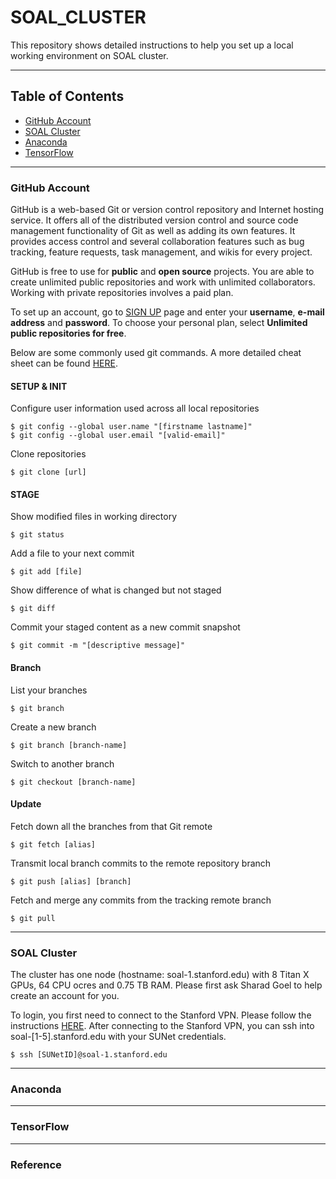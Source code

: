# SOAL_CLUSTER
This repository shows detailed instructions to help you set up a local working environment on SOAL cluster. 

------------------------------

Table of Contents
------------------------------

- [GitHub Account](#github-account)
- [SOAL Cluster](#soal-cluster)
- [Anaconda](#anaconda)
- [TensorFlow](#tensorflow)
------
### GitHub Account
GitHub is a web-based Git or version control repository and Internet hosting service. It offers all of the distributed version control and source code management functionality of Git as well as adding its own features. It provides access control and several collaboration features such as bug tracking, feature requests, task management, and wikis for every project. 

GitHub is free to use for **public** and **open source** projects. You are able to create unlimited public repositories and work with unlimited collaborators. Working with private repositories involves a paid plan. 

To set up an account, go to [SIGN UP](https://github.com/join) page and enter your **username**, **e-mail address** and **password**. To choose your personal plan, select **Unlimited public repositories for free**. 

Below are some commonly used git commands. A more detailed cheat sheet can be found [HERE](https://education.github.com/git-cheat-sheet-education.pdf). 

#### SETUP & INIT
Configure user information used across all local repositories
```
$ git config --global user.name "[firstname lastname]"
$ git config --global user.email "[valid-email]"
```
Clone repositories
```
$ git clone [url]
```
#### STAGE
Show modified files in working directory
```
$ git status
```
Add a file to your next commit
```
$ git add [file]
```
Show difference of what is changed but not staged
```
$ git diff
```
Commit your staged content as a new commit snapshot
```
$ git commit -m "[descriptive message]"
```
#### Branch
List your branches
```
$ git branch
```
Create a new branch
```
$ git branch [branch-name]
```
Switch to another branch
```
$ git checkout [branch-name]
```
#### Update
Fetch down all the branches from that Git remote
```
$ git fetch [alias]
```
Transmit local branch commits to the remote repository branch
```
$ git push [alias] [branch]
```
Fetch and merge any commits from the tracking remote branch
```
$ git pull
```
------
### SOAL Cluster
The cluster has one node (hostname: soal-1.stanford.edu) with 8 Titan X GPUs, 64 CPU ocres and 0.75 TB RAM. Please first ask Sharad Goel to help create an account for you. 

To login, you first need to connect to the Stanford VPN. Please follow the instructions [HERE](https://uit.stanford.edu/service/vpn). After connecting to the Stanford VPN, you can ssh into soal-[1-5].stanford.edu with your SUNet credentials. 
```
$ ssh [SUNetID]@soal-1.stanford.edu
```
------
### Anaconda

------

### TensorFlow

------

### Reference
